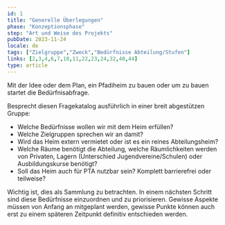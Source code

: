 ```yaml
---
id: 1
title: "Generelle Überlegungen"
phase: "Konzeptionsphase"
step: "Art und Weise des Projekts"
pubDate: 2023-11-24
locale: de
tags: ["Zielgruppe","Zweck","Bedürfnisse Abteilung/Stufen"]
links: [2,3,4,6,7,10,11,22,23,24,32,40,44]
type: article
---
```


Mit der Idee oder dem Plan, ein Pfadiheim zu bauen oder um zu bauen startet die Bedürfnisabfrage. 

Besprecht diesen Fragekatalog ausführlich in einer breit abgestützen Gruppe:
- Welche Bedürfnisse wollen wir mit dem Heim erfüllen? 
- Welche Zielgruppen sprechen wir an damit?
- Wird das Heim extern vermietet oder ist es ein reines Abteilungsheim?
- Welche Räume benötigt die Abteilung, welche Räumlichkeiten werden von Privaten, Lagern (Unterschied Jugendvereine/Schulen) oder Ausbildungskurse benötigt?
- Soll das Heim auch für PTA nutzbar sein? Komplett barrierefrei oder teilweise?

Wichtig ist, dies als Sammlung zu betrachten. In einem nächsten Schritt sind diese Bedürfnisse einzuordnen und zu priorisieren. Gewisse Aspekte müssen von Anfang an mitgeplant werden, gewisse Punkte können auch erst  zu einem späteren Zeitpunkt definitiv entschieden werden.
